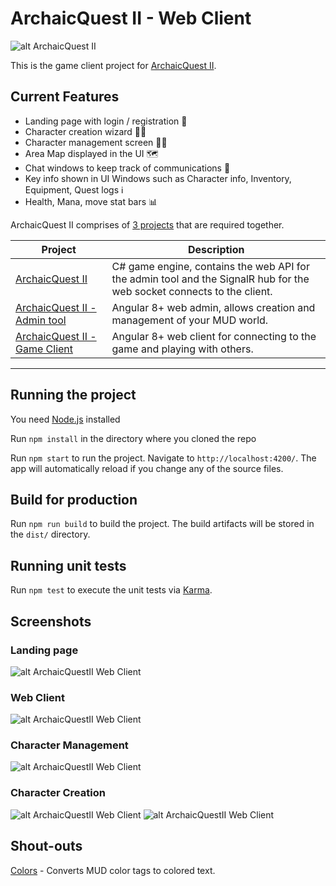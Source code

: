 # ArchaicQuest II - Web Client
![alt ArchaicQuest II](https://i.imgur.com/LUv3vGm.png)

This is the game client project for [ArchaicQuest II](https://github.com/ArchaicQuest/ArchaicQuest-II). 
## Current Features
- Landing page with login / registration 🧾
- Character creation wizard 🧙‍♂️
- Character management screen 🧝‍♀️
- Area Map displayed in the UI 🗺
- Chat windows to keep track of communications 💬
- Key info shown in UI Windows such as Character info, Inventory, Equipment, Quest logs ℹ
- Health, Mana, move stat bars 📊
  

ArchaicQuest II comprises of [3 projects](https://github.com/ArchaicQuest) that are required together.


| Project                                                                                     | Description                                                                                                            |
| ------------------------------------------------------------------------------------------- | ---------------------------------------------------------------------------------------------------------------------- |
| [ArchaicQuest II](https://github.com/ArchaicQuest/ArchaicQuest-II)                          | C# game engine, contains the web API for the admin tool and the SignalR hub for the web socket connects to the client. |
| [ArchaicQuest II - Admin tool](https://github.com/ArchaicQuest/ArchaicQuest-II-Web-Admin)   | Angular 8+ web admin, allows creation and management of your MUD world.                                                |
| [ArchaicQuest II - Game Client](https://github.com/ArchaicQuest/ArchaicQuest-II-Web-Client) | Angular 8+ web client for connecting to the game and playing with others.                                              |

---

## Running the project

You need [Node.js](https://nodejs.org/en/) installed

Run `npm install` in the directory where you cloned the repo

Run `npm start` to run the project. Navigate to `http://localhost:4200/`. The app will automatically reload if you change any of the source files.

## Build for production

Run `npm run build` to build the project. The build artifacts will be stored in the `dist/` directory.

## Running unit tests

Run `npm test` to execute the unit tests via [Karma](https://karma-runner.github.io).

## Screenshots

### Landing page
![alt ArchaicQuestII Web Client](https://i.imgur.com/U6Iw7MN.png)

### Web Client
![alt ArchaicQuestII Web Client](https://i.imgur.com/40FRpwy.png)

### Character Management
![alt ArchaicQuestII Web Client](https://i.imgur.com/GnMeewc.png)

### Character Creation
![alt ArchaicQuestII Web Client](https://i.imgur.com/cFcbmwn.png)
![alt ArchaicQuestII Web Client](https://i.imgur.com/Ia9M8wt.png)

## Shout-outs

[Colors](https://github.com/webmuds/colors) - Converts MUD color tags to colored text.